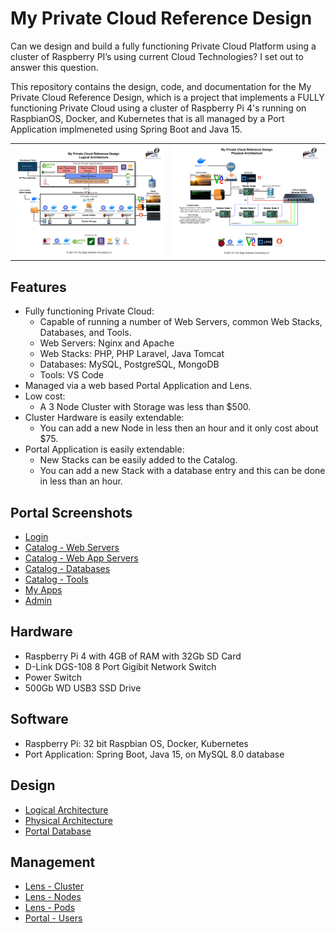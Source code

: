 # My Private Cloud Reference Design
Can we design and build a fully functioning Private Cloud Platform using a cluster of Raspberry PI’s using current Cloud Technologies? I set out to answer this question.

This repository contains the design, code, and documentation for the My Private Cloud Reference Design, which is a project that implements a FULLY functioning Private Cloud using a cluster of Raspberry Pi 4's running on RaspbianOS, Docker, and Kubernetes that is all managed by a Port Application implmeneted using Spring Boot and Java 15.

<table>
    <tr>
        <td><img src="https://github.com/markreha/myprivatecloud/blob/main/documentation/design/Logical%20Architecture.png" alt="My Private Cloud Logical Architecture"/></td>
         <td><img src="https://github.com/markreha/myprivatecloud/blob/main/documentation/design/Physical%20Architecture.png" alt="My Private Cloud Physical Architecture"/></td>
    </tr>
</table>

## Features
- Fully functioning Private Cloud:
    - Capable of running a number of Web Servers, common Web Stacks, Databases, and Tools.
    - Web Servers: Nginx and Apache
    - Web Stacks: PHP, PHP Laravel, Java Tomcat
    - Databases: MySQL, PostgreSQL, MongoDB
    - Tools: VS Code
- Managed via a web based Portal Application and Lens.
- Low cost:
    - A 3 Node Cluster with Storage was less than $500.
- Cluster Hardware is easily extendable:
    - You can add a new Node in less then an hour and it only cost about $75.
- Portal Application is easily extendable:
    - New Stacks can be easily added to the Catalog.
    - You can add a new Stack with a database entry and this can be done in less than an hour.
## Portal Screenshots
- [Login](https://github.com/markreha/myprivatecloud/blob/main/documentation/screenshots/Login.png)
- [Catalog - Web Servers](https://github.com/markreha/myprivatecloud/blob/main/documentation/screenshots/Catalog1.png)
- [Catalog - Web App Servers](https://github.com/markreha/myprivatecloud/blob/main/documentation/screenshots/Catalog2.png)
- [Catalog - Databases](https://github.com/markreha/myprivatecloud/blob/main/documentation/screenshots/Catalog3.png)
- [Catalog - Tools](https://github.com/markreha/myprivatecloud/blob/main/documentation/screenshots/Catalog4.png)
- [My Apps](https://github.com/markreha/myprivatecloud/blob/main/documentation/screenshots/MyApps1.png)
- [Admin](https://github.com/markreha/myprivatecloud/blob/main/documentation/screenshots/Admin1.png)
## Hardware
- Raspberry Pi 4 with 4GB of RAM with 32Gb SD Card
- D-Link DGS-108 8 Port Gigibit Network Switch
- Power Switch
- 500Gb WD USB3 SSD Drive
## Software
- Raspberry Pi: 32 bit Raspbian OS, Docker, Kubernetes
- Port Application: Spring Boot, Java 15, on MySQL 8.0 database
## Design
- [Logical Architecture](https://github.com/markreha/myprivatecloud/blob/main/documentation/design/Logical%20Architecture.png)
- [Physical Architecture](https://github.com/markreha/myprivatecloud/blob/main/documentation/design/Physical%20Architecture.png)
- [Portal Database](https://github.com/markreha/myprivatecloud/blob/main/documentation/design/ER%20Database%20Diagram.png)
## Management
- [Lens - Cluster](https://github.com/markreha/myprivatecloud/blob/main/documentation/screenshots/Lens1.png)
- [Lens - Nodes](https://github.com/markreha/myprivatecloud/blob/main/documentation/screenshots/Lens2.png)
- [Lens - Pods](https://github.com/markreha/myprivatecloud/blob/main/documentation/screenshots/Lens3.png)
- [Portal - Users](https://github.com/markreha/myprivatecloud/blob/main/documentation/screenshots/Admin1.png)



